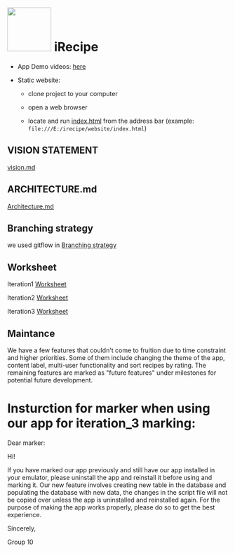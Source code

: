 # <img src="/website/logo.png" width=100 height=100> iRecipe 

- App Demo videos: [here](https://youtube.com/playlist?list=PL25XFi5JMg37o57rh6Z8LwqshCvPmC5Fx)

- Static website: 

  - clone project to your computer

  - open a web browser

  - locate and run [index.html](./website/index.html) from the address bar (example: `file:///E:/irecipe/website/index.html`)

## VISION STATEMENT

[vision.md](vision.md)

## ARCHITECTURE.md

[Architecture.md](ARCHITECTURE.md)

## Branching strategy

we used gitflow in [Branching strategy](BranchingStrategy.md)

## Worksheet

Iteration1 [Worksheet](i1_worksheet.md)

Iteration2 [Worksheet](i2_worksheet.md)

Iteration3 [Worksheet](i3_worksheet.md)

## Maintance
We have a few features that couldn't come to fruition due to time constraint and higher priorities. Some of them include changing the theme of the app, content label, multi-user functionality and sort recipes by rating. The remaining features are marked as "future features" under milestones for potential future development.

Insturction for marker when using our app for iteration_3 marking:
===================================================================

Dear marker:

Hi!

If you have marked our app previously and still have our app installed in your emulator, please uninstall the app and reinstall it before using and marking it.
Our new feature involves creating new table in the database and populating the database with new data, the changes in the script file will not be copied over
unless the app is uninstalled and reinstalled again. For the purpose of making the app works properly, please do so to get the best experience.

Sincerely,

Group 10
